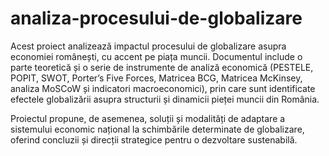 # analiza-procesului-de-globalizare

Acest proiect analizează impactul procesului de globalizare asupra economiei românești, cu accent pe piața muncii. Documentul include o parte teoretică și o serie de instrumente de analiză economică (PESTELE, POPIT, SWOT, Porter’s Five Forces, Matricea BCG, Matricea McKinsey, analiza MoSCoW și indicatori macroeconomici), prin care sunt identificate efectele globalizării asupra structurii și dinamicii pieței muncii din România.

Proiectul propune, de asemenea, soluții și modalități de adaptare a sistemului economic național la schimbările determinate de globalizare, oferind concluzii și direcții strategice pentru o dezvoltare sustenabilă.
